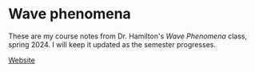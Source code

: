 # Wave phenomena
These are my course notes from Dr. Hamilton's *Wave Phenomena* class, spring 2024. I will keep it updated as the semester progresses. 

[Website](https://cag170030.github.io/wave)
